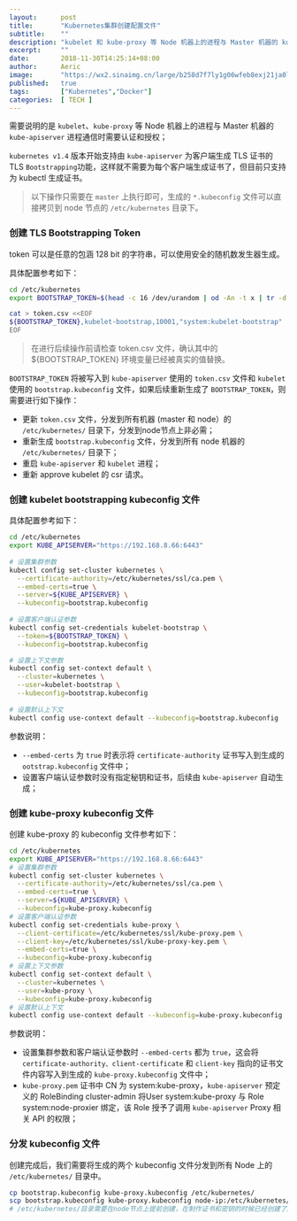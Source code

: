 ```yaml
---
layout:      post
title:       "Kubernetes集群创建配置文件"
subtitle:    ""
description: "kubelet 和 kube-proxy 等 Node 机器上的进程与 Master 机器的 kube-apiserver 进程通信时需要认证和授权，所以这里需要自己创建 kubeconfig 文件，具体操作可以参考如下"
excerpt:     ""
date:        2018-11-30T14:25:14+08:00
author:      Aeric
image:       "https://wx2.sinaimg.cn/large/b258d7f7ly1g06wfeb8exj21ja0lotic.jpg"
published:   true
tags:        ["Kubernetes","Docker"]
categories:  [ TECH ]
---
```


需要说明的是 `kubelet`、`kube-proxy` 等 Node 机器上的进程与 Master 机器的 `kube-apiserver` 进程通信时需要认证和授权；

`kubernetes v1.4` 版本开始支持由 `kube-apiserver` 为客户端生成 TLS 证书的 TLS `Bootstrapping`功能，这样就不需要为每个客户端生成证书了，但目前只支持为 kubectl 生成证书。

> 以下操作只需要在 `master` 上执行即可，生成的 `*.kubeconfig` 文件可以直接拷贝到 node 节点的 `/etc/kubernetes` 目录下。

### 创建 TLS Bootstrapping Token
token 可以是任意的包涵 128 bit 的字符串，可以使用安全的随机数发生器生成。

具体配置参考如下：

```bash
cd /etc/kubernetes
export BOOTSTRAP_TOKEN=$(head -c 16 /dev/urandom | od -An -t x | tr -d ' ')

cat > token.csv <<EOF
${BOOTSTRAP_TOKEN},kubelet-bootstrap,10001,"system:kubelet-bootstrap"
EOF
```
> 在进行后续操作前请检查 token.csv 文件，确认其中的 ${BOOTSTRAP_TOKEN} 环境变量已经被真实的值替换。

`BOOTSTRAP_TOKEN` 将被写入到 `kube-apiserver` 使用的 `token.csv` 文件和 `kubelet` 使用的 `bootstrap.kubeconfig` 文件，如果后续重新生成了 `BOOTSTRAP_TOKEN`，则需要进行如下操作：

* 更新 `token.csv` 文件，分发到所有机器 (master 和 node）的 `/etc/kubernetes/` 目录下，分发到node节点上非必需；
* 重新生成 `bootstrap.kubeconfig` 文件，分发到所有 node 机器的 `/etc/kubernetes/` 目录下；
* 重启 `kube-apiserver` 和 `kubelet` 进程；
* 重新 approve kubelet 的 csr 请求。

### 创建 kubelet bootstrapping kubeconfig 文件
具体配置参考如下：

```bash
cd /etc/kubernetes
export KUBE_APISERVER="https://192.168.8.66:6443"
 
# 设置集群参数
kubectl config set-cluster kubernetes \
  --certificate-authority=/etc/kubernetes/ssl/ca.pem \
  --embed-certs=true \
  --server=${KUBE_APISERVER} \
  --kubeconfig=bootstrap.kubeconfig
  
# 设置客户端认证参数
kubectl config set-credentials kubelet-bootstrap \
  --token=${BOOTSTRAP_TOKEN} \
  --kubeconfig=bootstrap.kubeconfig

# 设置上下文参数
kubectl config set-context default \
  --cluster=kubernetes \
  --user=kubelet-bootstrap \
  --kubeconfig=bootstrap.kubeconfig
  
# 设置默认上下文
kubectl config use-context default --kubeconfig=bootstrap.kubeconfig
```
参数说明：

- `--embed-certs` 为 `true` 时表示将 `certificate-authority` 证书写入到生成的 `ootstrap.kubeconfig` 文件中；
- 设置客户端认证参数时没有指定秘钥和证书，后续由 `kube-apiserver` 自动生成；

### 创建 kube-proxy kubeconfig 文件

创建 kube-proxy 的 kubeconfig 文件参考如下：

```bash
cd /etc/kubernetes
export KUBE_APISERVER="https://192.168.8.66:6443"
# 设置集群参数
kubectl config set-cluster kubernetes \
  --certificate-authority=/etc/kubernetes/ssl/ca.pem \
  --embed-certs=true \
  --server=${KUBE_APISERVER} \
  --kubeconfig=kube-proxy.kubeconfig
# 设置客户端认证参数
kubectl config set-credentials kube-proxy \
  --client-certificate=/etc/kubernetes/ssl/kube-proxy.pem \
  --client-key=/etc/kubernetes/ssl/kube-proxy-key.pem \
  --embed-certs=true \
  --kubeconfig=kube-proxy.kubeconfig
# 设置上下文参数
kubectl config set-context default \
  --cluster=kubernetes \
  --user=kube-proxy \
  --kubeconfig=kube-proxy.kubeconfig
# 设置默认上下文
kubectl config use-context default --kubeconfig=kube-proxy.kubeconfig
```
参数说明：

- 设置集群参数和客户端认证参数时 `--embed-certs` 都为 `true`，这会将 `certificate-authority、client-certificate` 和 `client-key` 指向的证书文件内容写入到生成的 `kube-proxy.kubeconfig` 文件中；
- `kube-proxy.pem` 证书中 CN 为 system:kube-proxy，`kube-apiserver` 预定义的 RoleBinding cluster-admin 将User system:kube-proxy 与 Role system:node-proxier 绑定，该 Role 授予了调用 `kube-apiserver` Proxy 相关 API 的权限；

### 分发 kubeconfig 文件

创建完成后，我们需要将生成的两个 kubeconfig 文件分发到所有 Node 上的 `/etc/kubernetes/` 目录中。

```bash
cp bootstrap.kubeconfig kube-proxy.kubeconfig /etc/kubernetes/
scp bootstrap.kubeconfig kube-proxy.kubeconfig node-ip:/etc/kubernetes/
# /etc/kubernetes/目录需要在node节点上提前创建，在制作证书和密钥的时候已经创建了所以不再赘述
```